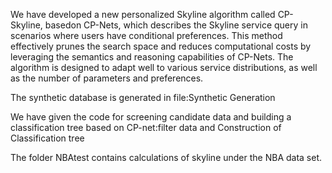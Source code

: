  We have developed a new personalized Skyline algorithm called CP-Skyline, basedon CP-Nets, which describes the Skyline service query in scenarios where users have conditional preferences.
 This method effectively prunes the search space and reduces computational costs by leveraging the semantics and reasoning capabilities of CP-Nets. The algorithm is designed to adapt well to various service distributions, as
 well as the number of parameters and preferences.

 The synthetic database is generated in file:Synthetic Generation

 We have given the code for screening candidate data and building a classification tree based on CP-net:filter data and Construction of Classification tree

 The folder NBAtest contains calculations of skyline under the NBA data set.
